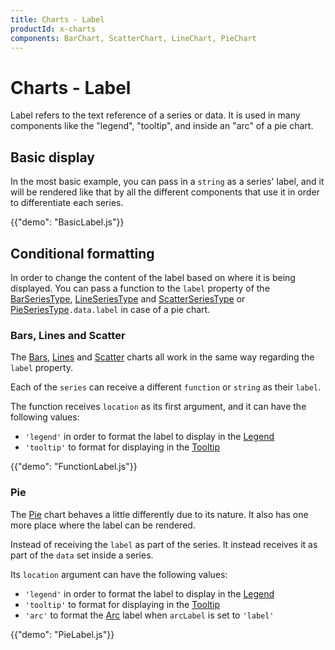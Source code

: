 ```yaml
---
title: Charts - Label
productId: x-charts
components: BarChart, ScatterChart, LineChart, PieChart
---
```


# Charts - Label

<p class="description">Label refers to the text reference of a series or data. It is used in many components like the "legend", "tooltip",  and inside an "arc" of a pie chart.</p>

## Basic display

In the most basic example, you can pass in a `string` as a series' label, and it will be rendered like that by all the different components that use it in order to differentiate each series.

{{"demo": "BasicLabel.js"}}

## Conditional formatting

In order to change the content of the label based on where it is being displayed. You can pass a function to the `label` property of the [BarSeriesType](/x/api/charts/bar-series-type/), [LineSeriesType](/x/api/charts/line-series-type/) and [ScatterSeriesType](/x/api/charts/scatter-series-type/) or [PieSeriesType](/x/api/charts/pie-series-type/)`.data.label` in case of a pie chart.

### Bars, Lines and Scatter

The [Bars](/x/react-charts/bars/), [Lines](/x/react-charts/lines/) and [Scatter](/x/react-charts/scatter/) charts all work in the same way regarding the `label` property.

Each of the `series` can receive a different `function` or `string` as their `label`.

The function receives `location` as its first argument, and it can have the following values:

- `'legend'` in order to format the label to display in the [Legend](/x/react-charts/legend/)
- `'tooltip'` to format for displaying in the [Tooltip](/x/react-charts/tooltip/)

{{"demo": "FunctionLabel.js"}}

### Pie

The [Pie](/x/react-charts/pie/) chart behaves a little differently due to its nature. It also has one more place where the label can be rendered.

Instead of receiving the `label` as part of the series. It instead receives it as part of the `data` set inside a series.

Its `location` argument can have the following values:

- `'legend'` in order to format the label to display in the [Legend](/x/react-charts/legend/)
- `'tooltip'` to format for displaying in the [Tooltip](/x/react-charts/tooltip/)
- `'arc'` to format the [Arc](http://localhost:3001/x/react-charts/pie/#labels) label when `arcLabel` is set to `'label'`

{{"demo": "PieLabel.js"}}
